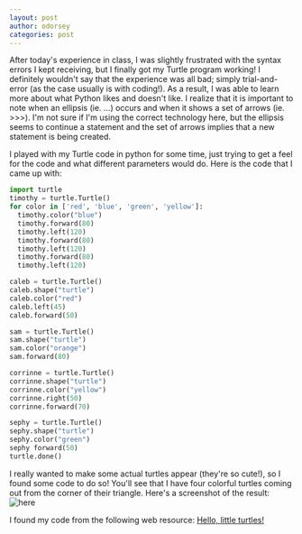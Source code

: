 ```yaml
---
layout: post
author: odorsey
categories: post
---
```


After today's experience in class, I was slightly frustrated with the syntax errors I kept receiving, but I finally got my Turtle program working! I definitely wouldn't say that the experience was all bad; simply trial-and-error (as the case usually is with coding!). As a result, I was able to learn more about what Python likes and doesn't like. I realize that it is important to note when an ellipsis (ie. ...) occurs and when it shows a set of arrows (ie. >>>). I'm not sure if I'm using the correct technology here, but the ellipsis seems to continue a statement and the set of arrows implies that a new statement is being created. 

I played with my Turtle code in python for some time, just trying to get a feel for the code and what different parameters would do. Here is the code that I came up with: 

```python
import turtle
timothy = turtle.Turtle()
for color in ['red', 'blue', 'green', 'yellow']:
  timothy.color("blue")
  timothy.forward(80)
  timothy.left(120)
  timothy.forward(80)
  timothy.left(120)
  timothy.forward(80)
  timothy.left(120)

caleb = turtle.Turtle()
caleb.shape("turtle")
caleb.color("red")
caleb.left(45)
caleb.forward(50)

sam = turtle.Turtle()
sam.shape("turtle")
sam.color("orange")
sam.forward(80)

corrinne = turtle.Turtle()
corrinne.shape("turtle")
corrinne.color("yellow")
corrinne.right(50)
corrinne.forward(70)

sephy = turtle.Turtle()
sephy.shape("turtle")
sephy.color("green")
sephy forward(50)
turtle.done()
```

I really wanted to make some actual turtles appear (they're so cute!), so I found some code to do so! You'll see that I have four colorful turtles coming out from the corner of their triangle. Here's a screenshot of the result: ![here](http://imageshack.us/a/img196/9918/1reh.jpg)

I found my code from the following web resource: [Hello, little turtles!](http://openbookproject.net/thinkcs/python/english3e/hello_little_turtles.html)
